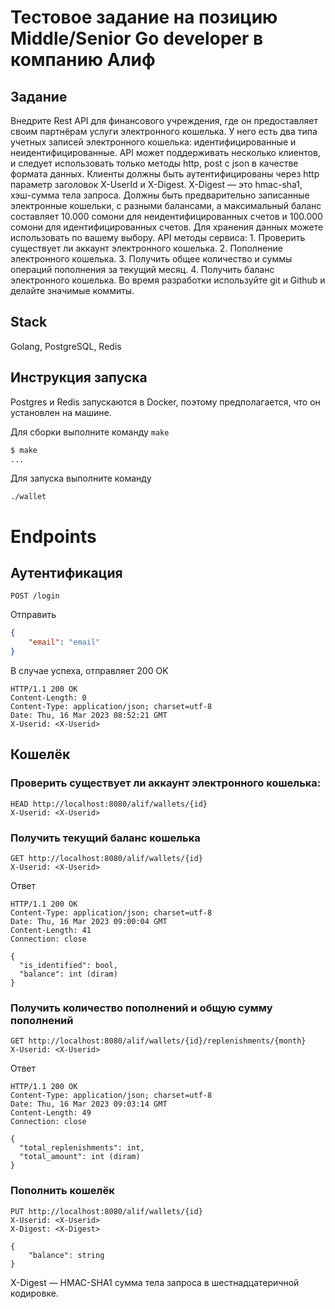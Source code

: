 # Тестовое задание на позицию Middle/Senior Go developer в компанию Алиф

## Задание
Внедрите Rest API для финансового учреждения, где он предоставляет своим партнёрам услуги электронного кошелька. У него есть два типа учетных записей электронного кошелька: идентифицированные и неидентифицированные. API может поддерживать несколько клиентов, и следует использовать только методы http, post с json в качестве формата данных. Клиенты должны быть аутентифицированы через http параметр заголовок X-UserId и X-Digest. X-Digest — это hmac-sha1, хэш-сумма тела запроса. Должны быть предварительно записанные электронные кошельки, с разными балансами, а максимальный баланс составляет 10.000 сомони для неидентифицированных счетов и 100.000 сомони для идентифицированных счетов. Для хранения данных можете использовать по вашему выбору. API методы сервиса: 1. Проверить существует ли аккаунт электронного кошелька. 2. Пополнение электронного кошелька. 3. Получить общее количество и суммы операций пополнения за текущий месяц. 4. Получить баланс электронного кошелька. Во время разработки используйте git и Github и делайте значимые коммиты.

## Stack
Golang, PostgreSQL, Redis

## Инструкция запуска
Postgres и Redis запускаются в Docker, поэтому предполагается, что он установлен на машине.

Для сборки выполните команду `make`
``` bash
$ make
...
```

Для запуска выполните команду
```
./wallet
```

# Endpoints
## Аутентификация
`POST /login`

Отправить
```json
{
    "email": "email"
}
```

В случае успеха, отправляет 200 OK
```
HTTP/1.1 200 OK
Content-Length: 0
Content-Type: application/json; charset=utf-8
Date: Thu, 16 Mar 2023 08:52:21 GMT
X-Userid: <X-Userid>
```

## Кошелёк
### Проверить существует ли аккаунт электронного кошелька:
```
HEAD http://localhost:8080/alif/wallets/{id}
X-Userid: <X-Userid>
```

### Получить текущий баланс кошелька
```
GET http://localhost:8080/alif/wallets/{id}
X-Userid: <X-Userid>
```

Ответ
```
HTTP/1.1 200 OK
Content-Type: application/json; charset=utf-8
Date: Thu, 16 Mar 2023 09:00:04 GMT
Content-Length: 41
Connection: close

{
  "is_identified": bool,
  "balance": int (diram)
}
```

### Получить количество пополнений и общую сумму пополнений
```
GET http://localhost:8080/alif/wallets/{id}/replenishments/{month}
X-Userid: <X-Userid>
```

Ответ
```
HTTP/1.1 200 OK
Content-Type: application/json; charset=utf-8
Date: Thu, 16 Mar 2023 09:03:14 GMT
Content-Length: 49
Connection: close

{
  "total_replenishments": int,
  "total_amount": int (diram)
}
```

### Пополнить кошелёк
```
PUT http://localhost:8080/alif/wallets/{id}
X-Userid: <X-Userid>
X-Digest: <X-Digest>

{
    "balance": string
}
```

X-Digest — HMAC-SHA1 сумма тела запроса в шестнадцатеричной кодировке.